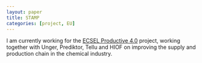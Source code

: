 ```yaml
---
layout: paper
title: STAMP
categories: [project, EU]
---
```

I am currently working for the [ECSEL Productive 4.0](https://productive40.eu/) project, working together with Unger, Prediktor, Tellu and HIOF on improving the supply and production chain in the chemical industry.
